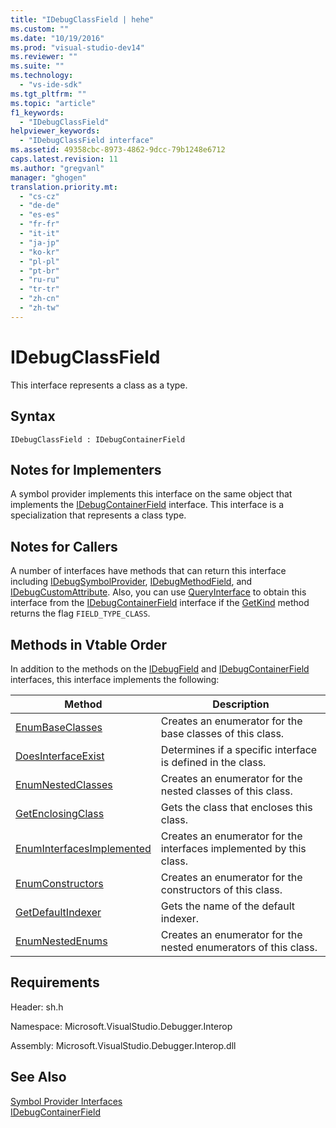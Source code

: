 ```yaml
---
title: "IDebugClassField | hehe"
ms.custom: ""
ms.date: "10/19/2016"
ms.prod: "visual-studio-dev14"
ms.reviewer: ""
ms.suite: ""
ms.technology: 
  - "vs-ide-sdk"
ms.tgt_pltfrm: ""
ms.topic: "article"
f1_keywords: 
  - "IDebugClassField"
helpviewer_keywords: 
  - "IDebugClassField interface"
ms.assetid: 49358cbc-8973-4862-9dcc-79b1248e6712
caps.latest.revision: 11
ms.author: "gregvanl"
manager: "ghogen"
translation.priority.mt: 
  - "cs-cz"
  - "de-de"
  - "es-es"
  - "fr-fr"
  - "it-it"
  - "ja-jp"
  - "ko-kr"
  - "pl-pl"
  - "pt-br"
  - "ru-ru"
  - "tr-tr"
  - "zh-cn"
  - "zh-tw"
---
```

# IDebugClassField
This interface represents a class as a type.  
  
## Syntax  
  
```  
IDebugClassField : IDebugContainerField  
```  
  
## Notes for Implementers  
 A symbol provider implements this interface on the same object that implements the [IDebugContainerField](../extensibility-debugger-reference/idebugcontainerfield.md) interface. This interface is a specialization that represents a class type.  
  
## Notes for Callers  
 A number of interfaces have methods that can return this interface including [IDebugSymbolProvider](../extensibility-debugger-reference/idebugsymbolprovider.md), [IDebugMethodField](../extensibility-debugger-reference/idebugmethodfield.md), and [IDebugCustomAttribute](../extensibility-debugger-reference/idebugcustomattribute.md). Also, you can use [QueryInterface](../Topic/QueryInterface.md) to obtain this interface from the [IDebugContainerField](../extensibility-debugger-reference/idebugcontainerfield.md) interface if the [GetKind](../extensibility-debugger-reference/idebugfield--getkind.md) method returns the flag `FIELD_TYPE_CLASS`.  
  
## Methods in Vtable Order  
 In addition to the methods on the [IDebugField](../extensibility-debugger-reference/idebugfield.md) and [IDebugContainerField](../extensibility-debugger-reference/idebugcontainerfield.md) interfaces, this interface implements the following:  
  
|Method|Description|  
|------------|-----------------|  
|[EnumBaseClasses](../extensibility-debugger-reference/idebugclassfield--enumbaseclasses.md)|Creates an enumerator for the base classes of this class.|  
|[DoesInterfaceExist](../extensibility-debugger-reference/idebugclassfield--doesinterfaceexist.md)|Determines if a specific interface is defined in the class.|  
|[EnumNestedClasses](../extensibility-debugger-reference/idebugclassfield--enumnestedclasses.md)|Creates an enumerator for the nested classes of this class.|  
|[GetEnclosingClass](../extensibility-debugger-reference/idebugclassfield--getenclosingclass.md)|Gets the class that encloses this class.|  
|[EnumInterfacesImplemented](../extensibility-debugger-reference/idebugclassfield--enuminterfacesimplemented.md)|Creates an enumerator for the interfaces implemented by this class.|  
|[EnumConstructors](../extensibility-debugger-reference/idebugclassfield--enumconstructors.md)|Creates an enumerator for the constructors of this class.|  
|[GetDefaultIndexer](../extensibility-debugger-reference/idebugclassfield--getdefaultindexer.md)|Gets the name of the default indexer.|  
|[EnumNestedEnums](../extensibility-debugger-reference/idebugclassfield--enumnestedenums.md)|Creates an enumerator for the nested enumerators of this class.|  
  
## Requirements  
 Header: sh.h  
  
 Namespace: Microsoft.VisualStudio.Debugger.Interop  
  
 Assembly: Microsoft.VisualStudio.Debugger.Interop.dll  
  
## See Also  
 [Symbol Provider Interfaces](../extensibility-debugger-reference/symbol-provider-interfaces.md)   
 [IDebugContainerField](../extensibility-debugger-reference/idebugcontainerfield.md)